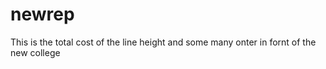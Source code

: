 # newrep
This is the total cost of the line height and some many onter 
in fornt of the new college  
